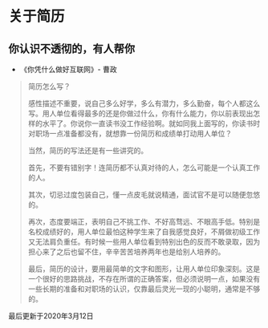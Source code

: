 # 关于简历

## 你认识不透彻的，有人帮你

- 《你凭什么做好互联网》- 曹政
> 简历怎么写？
> 
> 感性描述不重要，说自己多么好学，多么有潜力，多么勤奋，每个人都这么写。用人单位看得最多的还是你做过什么，你有什么能力，你以前表现出怎样的水平了。你说你一直读书没工作经验啊。就如同我上面写的，你读书时对职场一点准备都没有，就想靠一份简历和成绩单打动用人单位？
>
> 当然，简历的写法还是有一些讲究的。
>
> 首先，不要有错别字！连简历都不认真对待的人，怎么可能是一个认真工作的人。
>
> 其次，切忌过度包装自己，懂一点皮毛就说精通，面试官不是可以随便忽悠的。
>
> 再次，态度要端正，表明自己不挑工作、不好高骛远、不眼高手低。特别是名校成绩好的，用人单位最怕这种学生来了自我感觉良好，不屑做初级工作又无法肩负重任。有时候一些用人单位看到特别出色的反而不敢录取，因为担心来了之后也留不住，辛辛苦苦培养两年也是给别人培养的。
>
> 最后，简历的设计，要用最简单的文字和图形，让用人单位印象深刻。这是一个很好的思路挑战，不存在所谓的正确答案，但必须说明一点，如果没有一些长期的准备和对职场的认识，仅靠最后灵光一现的小聪明，通常是不够的。


最后更新于2020年3月12日

[^footnote]: timestamp-最后更新于2020年3月12日